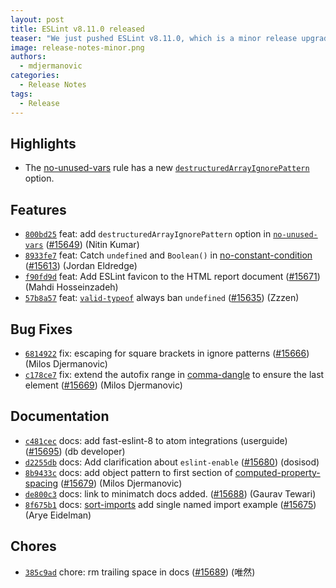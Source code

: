 ```yaml
---
layout: post
title: ESLint v8.11.0 released
teaser: "We just pushed ESLint v8.11.0, which is a minor release upgrade of ESLint. This release adds some new features and fixes several bugs found in the previous release."
image: release-notes-minor.png
authors:
  - mdjermanovic
categories:
  - Release Notes
tags:
  - Release
---
```


## Highlights

* The [no-unused-vars](/docs/rules/no-unused-vars) rule has a new [`destructuredArrayIgnorePattern`](/docs/rules/no-unused-vars#destructuredarrayignorepattern) option.

## Features

* [`800bd25`](https://github.com/eslint/eslint/commit/800bd258e4484de24323809ebbf13fc72fcbabac) feat: add `destructuredArrayIgnorePattern` option in [`no-unused-vars`](/docs/rules/no-unused-vars) ([#15649](https://github.com/eslint/eslint/issues/15649)) (Nitin Kumar)
* [`8933fe7`](https://github.com/eslint/eslint/commit/8933fe7afcc7cdd99cc0efccc08e8fe3a5e2996f) feat: Catch `undefined` and `Boolean()` in [no-constant-condition](/docs/rules/no-constant-condition) ([#15613](https://github.com/eslint/eslint/issues/15613)) (Jordan Eldredge)
* [`f90fd9d`](https://github.com/eslint/eslint/commit/f90fd9d779a5b28dfd15ca3f993e6b3cd09e71e8) feat: Add ESLint favicon to the HTML report document ([#15671](https://github.com/eslint/eslint/issues/15671)) (Mahdi Hosseinzadeh)
* [`57b8a57`](https://github.com/eslint/eslint/commit/57b8a57be75ed2379fe39c93168175090dfe4cdd) feat: [`valid-typeof`](/docs/rules/valid-typeof) always ban `undefined` ([#15635](https://github.com/eslint/eslint/issues/15635)) (Zzzen)

## Bug Fixes

* [`6814922`](https://github.com/eslint/eslint/commit/68149221637faa8e4f2718773e751126b7ae8ac9) fix: escaping for square brackets in ignore patterns ([#15666](https://github.com/eslint/eslint/issues/15666)) (Milos Djermanovic)
* [`c178ce7`](https://github.com/eslint/eslint/commit/c178ce7044b5c19db2f4aabfdbe58003db5062fd) fix: extend the autofix range in [comma-dangle](/docs/rules/comma-dangle) to ensure the last element ([#15669](https://github.com/eslint/eslint/issues/15669)) (Milos Djermanovic)

## Documentation

* [`c481cec`](https://github.com/eslint/eslint/commit/c481cecacc728618832b4044374e445d332b4381) docs: add fast-eslint-8 to atom integrations (userguide) ([#15695](https://github.com/eslint/eslint/issues/15695)) (db developer)
* [`d2255db`](https://github.com/eslint/eslint/commit/d2255db24526de604b4a34e90c870158c4ea277e) docs: Add clarification about `eslint-enable` ([#15680](https://github.com/eslint/eslint/issues/15680)) (dosisod)
* [`8b9433c`](https://github.com/eslint/eslint/commit/8b9433c90c842d8ec06f633df7fbba6ac6d5036b) docs: add object pattern to first section of [computed-property-spacing](/docs/rules/computed-property-spacing) ([#15679](https://github.com/eslint/eslint/issues/15679)) (Milos Djermanovic)
* [`de800c3`](https://github.com/eslint/eslint/commit/de800c3c0b8e3f85921b40eaa97134fef12effa2) docs: link to minimatch docs added.  ([#15688](https://github.com/eslint/eslint/issues/15688)) (Gaurav Tewari)
* [`8f675b1`](https://github.com/eslint/eslint/commit/8f675b1f7f6c0591abe36c20410d226bd9e1faa6) docs: [sort-imports](/docs/rules/sort-imports) add single named import example ([#15675](https://github.com/eslint/eslint/issues/15675)) (Arye Eidelman)

## Chores

* [`385c9ad`](https://github.com/eslint/eslint/commit/385c9ad685b24b1821ec4085596b3aad299fb751) chore: rm trailing space in docs ([#15689](https://github.com/eslint/eslint/issues/15689)) (唯然)
